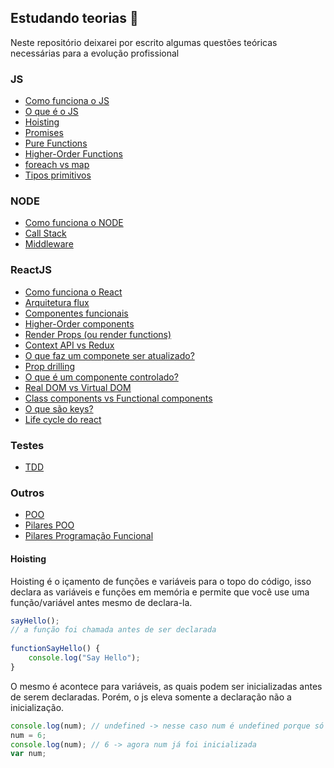 ## Estudando teorias 🧠

Neste repositório deixarei por escrito algumas questões teóricas necessárias para a evolução profissional

### JS 
- [Como funciona o JS](#how-js-works)
- [O que é o JS](#what-is-js)
- [Hoisting](#-hosting)
- [Promises](#promises)
- [Pure Functions](#pure-functions)
- [Higher-Order Functions](#higher-order-functions)
- [foreach vs map](#foreach-vs-map)
- [Tipos primitivos](#tipos-primitivos)

### NODE
- [Como funciona o NODE](#how-node-works)
- [Call Stack](#call-stack)
- [Middleware](#middleware)

### ReactJS
- [Como funciona o React](#how-react-works)
- [Arquitetura flux](#flux-architecture)
- [Componentes funcionais](#componentes-funcionais)
- [Higher-Order components](#higher-order-components)
- [Render Props (ou render functions)](#render-props)
- [Context API vs Redux](#context-vs-redux)
- [O que faz um componete ser atualizado?](#compontente-ser-atualizado)
- [Prop drilling](#prop-drilling)
- [O que é um componente controlado?](#componente-controlado)
- [Real DOM vs Virtual DOM](#componente-controlado)
- [Class components vs Functional components](#class-vs-functional)
- [O que são keys?](#keys)
- [Life cycle do react](#life-cycle)

### Testes
- [TDD](#tdd)

### Outros
- [POO](#poo)
- [Pilares POO](#poo-pillars)
- [Pilares Programação Funcional](#functional-programming-pillars)

#### <a name="hoisting"></a> Hoisting
Hoisting é o içamento de funções e variáveis para o topo do código, isso declara as variáveis e funções em memória e permite que você use uma função/variável antes mesmo de declara-la.
```javascript
sayHello();
// a função foi chamada antes de ser declarada
    
functionSayHello() {
    console.log("Say Hello");
}
```
O mesmo é acontece para variáveis, as quais podem ser inicializadas antes de serem declaradas. Porém, o js eleva somente a declaração não a inicialização.
```javascript 
console.log(num); // undefined -> nesse caso num é undefined porque só foi declarada
num = 6;
console.log(num); // 6 -> agora num já foi inicializada
var num;
```
